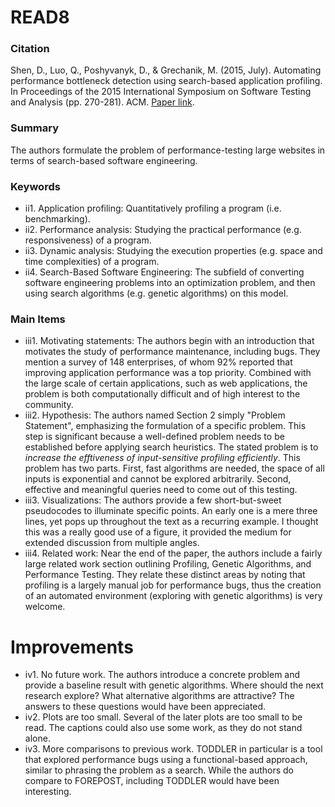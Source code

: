 # READ8

### Citation

Shen, D., Luo, Q., Poshyvanyk, D., & Grechanik, M. (2015, July). Automating performance bottleneck detection using search-based application profiling. In Proceedings of the 2015 International Symposium on Software Testing and Analysis (pp. 270-281). ACM. [Paper link](http://dl.acm.org/citation.cfm?id=2771816).

### Summary

The authors formulate the problem of performance-testing large websites in terms of search-based software engineering. 

### Keywords

* ii1. Application profiling: Quantitatively profiling a program (i.e. benchmarking).
* ii2. Performance analysis: Studying the practical performance (e.g. responsiveness) of a program.
* ii3. Dynamic analysis: Studying the execution properties (e.g. space and time complexities) of a program.
* ii4. Search-Based Software Engineering: The subfield of converting software engineering problems into an optimization problem, and then using search algorithms (e.g. genetic algorithms) on this model.

### Main Items

* iii1. Motivating statements: The authors begin with an introduction that motivates the study of performance maintenance, including bugs. They mention a survey of 148 enterprises, of whom 92% reported that improving application performance was a top priority. Combined with the large scale of certain applications, such as web applications, the problem is both computationally difficult and of high interest to the community.
* iii2. Hypothesis: The authors named Section 2 simply "Problem Statement", emphasizing the formulation of a specific problem. This step is significant because a well-defined problem needs to be established before applying search heuristics. The stated problem is to _increase the efftiveness of input-sensitive profiling efficiently_. This problem has two parts. First, fast algorithms are needed, the space of all inputs is exponential and cannot be explored arbitrarily. Second, effective and meaningful queries need to come out of this testing.
* iii3. Visualizations: The authors provide a few short-but-sweet pseudocodes to illuminate specific points. An early one is a mere three lines, yet pops up throughout the text as a recurring example. I thought this was a really good use of a figure, it provided the medium for extended discussion from multiple angles.
* iii4. Related work: Near the end of the paper, the authors include a fairly large related work section outlining Profiling, Genetic Algorithms, and Performance Testing. They relate these distinct areas by noting that profiling is a largely manual job for performance bugs, thus the creation of an automated environment (exploring with genetic algorithms) is very welcome.

# Improvements

* iv1. No future work. The authors introduce a concrete problem and provide a baseline result with genetic algorithms. Where should the next research explore? What alternative algorithms are attractive? The answers to these questions would have been appreciated.
* iv2. Plots are too small. Several of the later plots are too small to be read. The captions could also use some work, as they do not stand alone.  
* iv3. More comparisons to previous work. TODDLER in particular is a tool that explored performance bugs using a functional-based approach, similar to phrasing the problem as a search. While the authors do compare to FOREPOST, including TODDLER would have been interesting.
